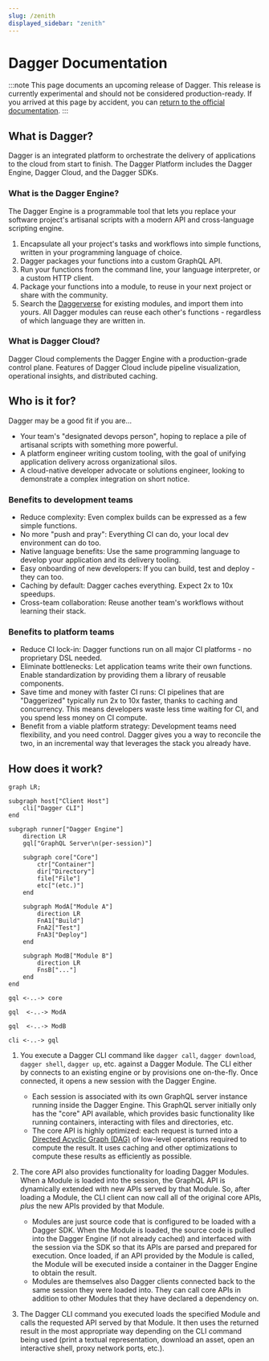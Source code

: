 ```yaml
---
slug: /zenith
displayed_sidebar: "zenith"
---
```


# Dagger Documentation

:::note
This page documents an upcoming release of Dagger. This release
is currently experimental and should not be considered production-ready. If you
arrived at this page by accident, you can [return to the official
documentation](https://docs.dagger.io/).
:::

## What is Dagger?

Dagger is an integrated platform to orchestrate the delivery of applications to the cloud from start to finish. The Dagger Platform includes the Dagger Engine, Dagger Cloud, and the Dagger SDKs.

### What is the Dagger Engine?

The Dagger Engine is a programmable tool that lets you replace your software project's artisanal scripts with a modern API and cross-language scripting engine.

1. Encapsulate all your project's tasks and workflows into simple functions, written in your programming language of choice.
2. Dagger packages your functions into a custom GraphQL API.
3. Run your functions from the command line, your language interpreter, or a custom HTTP client.
4. Package your functions into a module, to reuse in your next project or share with the community.
5. Search the [Daggerverse](https://daggerverse.dev) for existing modules, and import them into yours. All Dagger modules can reuse each other's functions - regardless of which language they are written in.

### What is Dagger Cloud?

Dagger Cloud complements the Dagger Engine with a production-grade control plane. Features of Dagger Cloud include pipeline visualization, operational insights, and distributed caching.

## Who is it for?

Dagger may be a good fit if you are...

- Your team's "designated devops person", hoping to replace a pile of artisanal scripts with something more powerful.
- A platform engineer writing custom tooling, with the goal of unifying application delivery across organizational silos.
- A cloud-native developer advocate or solutions engineer, looking to demonstrate a complex integration on short notice.

### Benefits to development teams

- Reduce complexity: Even complex builds can be expressed as a few simple functions.
- No more "push and pray": Everything CI can do, your local dev environment can do too.
- Native language benefits: Use the same programming language to develop your application and its delivery tooling.
- Easy onboarding of new developers: If you can build, test and deploy - they can too.
- Caching by default: Dagger caches everything. Expect 2x to 10x speedups.
- Cross-team collaboration: Reuse another team's workflows without learning their stack.

### Benefits to platform teams

- Reduce CI lock-in: Dagger functions run on all major CI platforms - no proprietary DSL needed.
- Eliminate bottlenecks: Let application teams write their own functions. Enable standardization by providing them a library of reusable components.
- Save time and money with faster CI runs: CI pipelines that are "Daggerized" typically run 2x to 10x faster, thanks to caching and concurrency. This means developers waste less time waiting for CI, and you spend less money on CI compute.
- Benefit from a viable platform strategy: Development teams need flexibility, and you need control. Dagger gives you a way to reconcile the two, in an incremental way that leverages the stack you already have.

## How does it work?

```mermaid
graph LR;

subgraph host["Client Host"]
    cli["Dagger CLI"]
end

subgraph runner["Dagger Engine"]
    direction LR
    gql["GraphQL Server\n(per-session)"]

    subgraph core["Core"]
        ctr["Container"]
        dir["Directory"]
        file["File"]
        etc["(etc.)"]
    end

    subgraph ModA["Module A"]
        direction LR
        FnA1["Build"]
        FnA2["Test"]
        FnA3["Deploy"]
    end

    subgraph ModB["Module B"]
        direction LR
        FnsB["..."]
    end
end

gql <-..-> core

gql  <-..-> ModA

gql  <-..-> ModB

cli <-..-> gql
```

1. You execute a Dagger CLI command like `dagger call`, `dagger download`, `dagger shell`, `dagger up`, etc. against a Dagger Module. The CLI either by connects to an existing engine or by provisions one on-the-fly. Once connected, it opens a new session with the Dagger Engine.

   - Each session is associated with its own GraphQL server instance running inside the Dagger Engine. This GraphQL server initially only has the "core" API available, which provides basic functionality like running containers, interacting with files and directories, etc.
   - The core API is highly optimized: each request is turned into a [Directed Acyclic Graph (DAG)](https://en.wikipedia.org/wiki/Directed_acyclic_graph) of low-level operations required to compute the result. It uses caching and other optimizations to compute these results as efficiently as possible.

1. The core API also provides functionality for loading Dagger Modules. When a Module is loaded into the session, the GraphQL API is dynamically extended with new APIs served by that Module. So, after loading a Module, the CLI client can now call all of the original core APIs, _plus_ the new APIs provided by that Module.

   - Modules are just source code that is configured to be loaded with a Dagger SDK. When the Module is loaded, the source code is pulled into the Dagger Engine (if not already cached) and interfaced with the session via the SDK so that its APIs are parsed and prepared for execution. Once loaded, if an API provided by the Module is called, the Module will be executed inside a container in the Dagger Engine to obtain the result.
   - Modules are themselves also Dagger clients connected back to the same session they were loaded into. They can call core APIs in addition to other Modules that they have declared a dependency on.

1. The Dagger CLI command you executed loads the specified Module and calls the requested API served by that Module. It then uses the returned result in the most appropriate way depending on the CLI command being used (print a textual representation, download an asset, open an interactive shell, proxy network ports, etc.).
